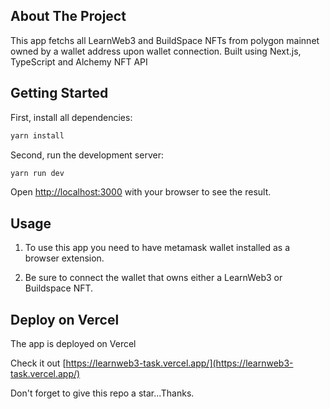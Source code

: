 ## About The Project

This app fetchs all LearnWeb3 and BuildSpace NFTs from polygon mainnet owned by a wallet address upon wallet connection. Built using Next.js, TypeScript and Alchemy NFT API

## Getting Started

First, install all dependencies:

```bash
yarn install
```

Second, run the development server:

```bash
yarn run dev
```

Open [http://localhost:3000](http://localhost:3000) with your browser to see the result.

## Usage

1. To use this app you need to have metamask wallet installed as a browser extension.

2. Be sure to connect the wallet that owns either a LearnWeb3 or Buildspace NFT.

## Deploy on Vercel

The app is deployed on Vercel

Check it out [https://learnweb3-task.vercel.app/](https://learnweb3-task.vercel.app/)

Don't forget to give this repo a star...Thanks.
